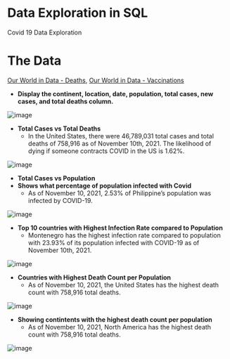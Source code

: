 # Data Exploration in SQL
Covid 19 Data Exploration

# The Data
[Our World in Data - Deaths](https://ourworldindata.org/covid-deaths), [Our World in Data - Vaccinations](https://ourworldindata.org/covid-vaccinations)

* **Display the continent, location, date, population, total cases, new cases, and total deaths column.**


![image](https://user-images.githubusercontent.com/16657494/142969800-eec8a81a-60a1-411e-8ba2-56c3d8e5a89c.png)
              

* **Total Cases vs Total Deaths** 
     - In the United States, there were 46,789,031 total cases and total deaths of 758,916 as of November 10th, 2021. The likelihood of dying if someone contracts COVID in the US is 1.62%.

![image](https://user-images.githubusercontent.com/16657494/143155704-a2623606-b7b1-4b7a-b8f4-6c1ade23bff4.png)

* **Total Cases vs Population**
* **Shows what percentage of population infected with Covid**
     - As of November 10, 2021, 2.53% of Philippine’s population was infected by COVID-19.
     
![image](https://user-images.githubusercontent.com/16657494/143163829-400c7c75-15d2-4c89-b0d7-15c75a0c7038.png)

* **Top 10 countries with Highest Infection Rate compared to Population**
     - Montenegro has the highest infection rate compared to population with 23.93% of its population infected with COVID-19 as of November 10th, 2021.
     
![image](https://user-images.githubusercontent.com/16657494/143174909-c6790d08-ec7d-4e74-b438-fdec8b75ae0f.png)

* **Countries with Highest Death Count per Population**
     - As of November 10, 2021, the United States has the highest death count with 758,916 total deaths.
     
![image](https://user-images.githubusercontent.com/16657494/143175670-e85b7823-c578-4d96-a7c1-912c59906631.png)

* **Showing contintents with the highest death count per population**
     - As of November 10, 2021, North America has the highest death count with 758,916 total deaths.
     
![image](https://user-images.githubusercontent.com/16657494/143176184-b6cb9a42-64ea-47c3-a9b6-919d63c48646.png)







